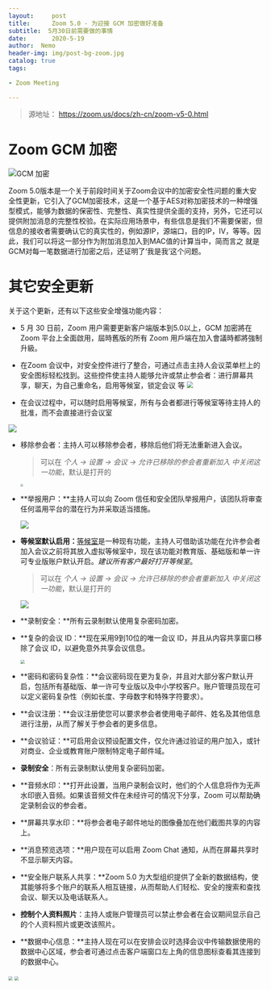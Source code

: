 ```yaml
---
layout:     post
title:      Zoom 5.0 - 为迎接 GCM 加密做好准备
subtitle:  5月30日前需要做的事情
date:       2020-5-19
author:  Nemo
header-img: img/post-bg-zoom.jpg
catalog: true
tags:

- Zoom Meeting

---
```


> 源地址： https://zoom.us/docs/zh-cn/zoom-v5-0.html

# Zoom GCM 加密

![GCM 加密](https://raw.githubusercontent.com/tangx007/tangx007.github.io/master/img/20200519135822.png)

Zoom 5.0版本是一个关于前段时间关于Zoom会议中的加密安全性问题的重大安全性更新，它引入了GCM加密技术，这是一个基于AES对称加密技术的一种增强型模式，能够为数据的保密性、完整性、真实性提供全面的支持，另外，它还可以提供附加消息的完整性校验。在实际应用场景中，有些信息是我们不需要保密，但信息的接收者需要确认它的真实性的，例如源IP，源端口，目的IP，IV，等等。因此，我们可以将这一部分作为附加消息加入到MAC值的计算当中，简而言之 就是GCM对每一笔数据进行加密之后，还证明了‘我是我’这个问题。

# 其它安全更新

关于这个更新，还有以下这些安全增强功能内容：

- 5 月 30 日前，Zoom 用户需要更新客户端版本到5.0以上，GCM 加密將在 Zoom 平台上全面啟用，屆時舊版的所有 Zoom 用戶端在加入會議時都將強制升級。
- 在Zoom 会议中，对安全控件进行了整合，可通过点击主持人会议菜单栏上的安全图标轻松找到。这些控件使主持人能够允许或禁止参会者：进行屏幕共享，聊天，为自己重命名，启用等候室，锁定会议 等
  <img src="https://raw.githubusercontent.com/tangx007/tangx007.github.io/master/img/20200519142242.png" style="zoom:80%;" />

- 在会议过程中，可以随时启用等候室，所有与会者都进行等候室等待主持人的批准，而不会直接进行会议室

![](https://raw.githubusercontent.com/tangx007/tangx007.github.io/master/img/20200519142431.png)

- 移除参会者：主持人可以移除参会者，移除后他们将无法重新进入会议。

  > 可以在 *个人 -> 设置 -> 会议 -> 允许已移除的参会者重新加入 中关闭这一功能*，默认是打开的

  <img src="https://raw.githubusercontent.com/tangx007/tangx007.github.io/master/img/bfe17c574bd0f0cab7ad9867894c785.jpg" style="zoom: 33%;" />

- **举报用户：**主持人可以向 Zoom 信任和安全团队举报用户，该团队将审查任何滥用平台的潜在行为并采取适当措施。

  ![](https://raw.githubusercontent.com/tangx007/tangx007.github.io/master/img/20200519145418.png)

- **等候室默认启用：**[等候室](https://support.zoom.us/hc/en-us/articles/115000332726-Waiting-Room)是一种现有功能，主持人可借助该功能在允许参会者加入会议之前将其放入虚拟等候室中，现在该功能对教育版、基础版和单一许可专业版账户默认开启。*建议所有客户最好打开等候室*。

  > 可以在 *个人 -> 设置 -> 会议 -> 允许已移除的参会者重新加入 中关闭这一功能*，默认是打开的

  ![](https://raw.githubusercontent.com/tangx007/tangx007.github.io/master/img/20200519152952.png)

- **录制安全：**所有云录制默认使用复杂密码加密。

- **复杂的会议 ID：**现在采用9到10位的唯一会议 ID，并且从内容共享窗口移除了会议 ID，以避免意外共享会议信息。

  <img src="https://raw.githubusercontent.com/tangx007/tangx007.github.io/master/img/20200519152517.png" style="zoom:50%;" />

  

- **密码和密码复杂性：**会议密码现在更为复杂，并且对大部分客户默认开启，包括所有基础版、单一许可专业版以及中小学校客户。账户管理员现在可以定义密码复杂性（例如长度、字母数字和特殊字符要求）。

- **会议注册：**会议注册使您可以要求参会者使用电子邮件、姓名及其他信息进行注册，从而了解关于参会者的更多信息。

- **会议验证：**可启用会议预设配置文件，仅允许通过验证的用户加入，或针对商业、企业或教育账户限制特定电子邮件域。

- **录制安全**：所有云录制默认使用复杂密码加密。

- **音频水印：**打开此设置，当用户录制会议时，他们的个人信息将作为无声水印嵌入音频。如果该音频文件在未经许可的情况下分享，Zoom 可以帮助确定录制会议的参会者。

- **屏幕共享水印：**将参会者电子邮件地址的图像叠加在他们截图共享的内容上。

- **消息预览选项：**用户现在可以启用 Zoom Chat 通知，从而在屏幕共享时不显示聊天内容。

- **安全账户联系人共享：**Zoom 5.0 为大型组织提供了全新的数据结构，使其能够将多个账户的联系人相互链接，从而帮助人们轻松、安全的搜索和查找会议、聊天以及电话联系人。

- **控制个人资料照片**：主持人或账户管理员可以禁止参会者在会议期间显示自己的个人资料照片或更改该照片。

- **数据中心信息：**主持人现在可以在安排会议时选择会议中传输数据使用的数据中心区域，参会者可通过点击客户端窗口左上角的信息图标查看其连接到的数据中心。

<img src="https://raw.githubusercontent.com/tangx007/tangx007.github.io/master/img/20200519144633.png" style="zoom:50%;" />

<img src="https://raw.githubusercontent.com/tangx007/tangx007.github.io/master/img/20200519152610.png" style="zoom:50%;" />